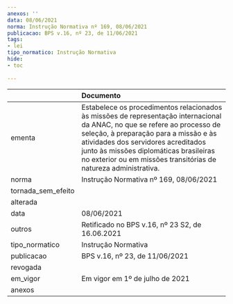 ```yaml
---
anexos: ''
data: 08/06/2021
norma: Instrução Normativa nº 169, 08/06/2021
publicacao: BPS v.16, nº 23, de 11/06/2021
tags:
- lei
tipo_normatico: Instrução Normativa
hide: 
- toc 
 
---
```


|                    | Documento                                                                                                                                                                                                                                                                                                               |
|:-------------------|:------------------------------------------------------------------------------------------------------------------------------------------------------------------------------------------------------------------------------------------------------------------------------------------------------------------------|
| ementa             | Estabelece os procedimentos relacionados às missões de representação internacional da ANAC, no que se refere ao processo de seleção, à preparação para a missão e às atividades dos servidores acreditados junto às missões diplomáticas brasileiras no exterior ou em missões transitórias de natureza administrativa. |
| norma              | Instrução Normativa nº 169, 08/06/2021                                                                                                                                                                                                                                                                                  |
| tornada_sem_efeito |                                                                                                                                                                                                                                                                                                                         |
| alterada           |                                                                                                                                                                                                                                                                                                                         |
| data               | 08/06/2021                                                                                                                                                                                                                                                                                                              |
| outros             | Retificado no BPS v.16, nº 23 S2, de 16.06.2021                                                                                                                                                                                                                                                                         |
| tipo_normatico     | Instrução Normativa                                                                                                                                                                                                                                                                                                     |
| publicacao         | BPS v.16, nº 23, de 11/06/2021                                                                                                                                                                                                                                                                                          |
| revogada           |                                                                                                                                                                                                                                                                                                                         |
| em_vigor           | Em vigor em 1º de julho de 2021                                                                                                                                                                                                                                                                                         |
| anexos             |                                                                                                                                                                                                                                                                                                                         |